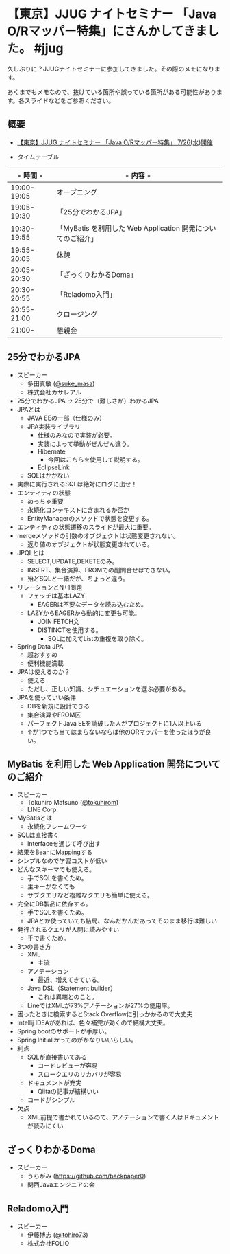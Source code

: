 # 【東京】JJUG ナイトセミナー 「Java O/Rマッパー特集」にさんかしてきました。 #jjug
久しぶりに？JJUGナイトセミナーに参加してきました。その際のメモになります。

あくまでもメモなので、抜けている箇所や誤っている箇所がある可能性があります。各スライドなどをご参照ください。

## 概要
- [【東京】JJUG ナイトセミナー 「Java O/Rマッパー特集」 7/26(水)開催](https://jjug.doorkeeper.jp/events/63161)

- タイムテーブル

|- 時間 -|-	内容 -|
|---|---|
| 19:00-19:05 | オープニング |
| 19:05-19:30 | 「25分でわかるJPA」 |
| 19:30-19:55 | 「MyBatis を利用した Web Application 開発についてのご紹介」 |
| 19:55-20:05 | 休憩 |
| 20:05-20:30 | 「ざっくりわかるDoma」 |
| 20:30-20:55 | 「Reladomo入門」 |
| 20:55-21:00 | クロージング |
| 21:00- | 懇親会 |


## 25分でわかるJPA
- スピーカー
  - 多田真敏 ([@suke_masa](https://twitter.com/twit_hitter/suke_masa))
  - 株式会社カサレアル
- 25分でわかるJPA → 25分で（難しさが）わかるJPA
- JPAとは
  - JAVA EEの一部（仕様のみ）
  - JPA実装ライブラリ
    - 仕様のみなので実装が必要。
    - 実装によって挙動がぜんぜん違う。
    - Hibernate
      - 今回はこちらを使用して説明する。
    - EclipseLink
  - SQLはかかない
- 実際に実行されるSQLは絶対にログに出せ！
- エンティティの状態
  - めっちゃ重要
  - 永続化コンテキストに含まれるか否か
  - EntityManagerのメソッドで状態を変更する。
- エンティティの状態遷移のスライドが最大に重要。
- mergeメソッドの引数のオブジェクトは状態変更されない。
  - 返り値のオブジェクトが状態変更されている。
- JPQLとは
  - SELECT,UPDATE,DEKETEのみ。
  - INSERT、集合演算、FROMでの副問合せはできない。
  - 殆どSQLと一緒だが、ちょっと違う。
- リレーションとN+1問題
  - フェッチは基本LAZY
    - EAGERは不要なデータを読み込むため。
  - LAZYからEAGERから動的に変更も可能。
    - JOIN FETCH文
    - DISTINCTを使用する。
      - SQLに加えてListの重複を取り除く。
- Spring Data JPA
  - 超おすすめ
  - 便利機能満載
- JPAは使えるのか？
  - 使える
  - ただし、正しい知識、シチュエーションを選ぶ必要がある。
- JPAを使っていい条件
  - DBを新規に設計できる
  - 集合演算やFROM区
  - パーフェクトJava EEを読破した人がプロジェクトに1人以上いる
  - ↑が1つでも当てはまらないならば他のORマッパーを使ったほうが良い。

## MyBatis を利用した Web Application 開発についてのご紹介
- スピーカー
  - Tokuhiro Matsuno ([@tokuhirom](https://twitter.com/tokuhirom))
  - LINE Corp.
- MyBatisとは
  - 永続化フレームワーク
- SQLは直接書く
  - interfaceを通じて呼び出す
- 結果をBeanにMappingする
- シンプルなので学習コストが低い
- どんなスキーマでも使える。
  - 手でSQLを書くため。
  - 主キーがなくても
  - サブクエリなど複雑なクエリも簡単に使える。
- 完全にDB製品に依存する。
  - 手でSQLを書くため。
  - JPAとか使っていても結局、なんだかんだあってそのまま移行は難しい
- 発行されるクエリが人間に読みやすい
  - 手で書くため。
- 3つの書き方
  - XML
    - 主流
  - アノテーション
    - 最近、増えてきている。
  - Java DSL（Statement builder）
    - これは異端とのこと。
  - LineではXMLが73%アノテーションが27%の使用率。
- 困ったときに検索するとStack Overflowに引っかかるので大丈夫
- Intellij IDEAがあれば、色々補完が効くので結構大丈夫。
- Spring bootのサポートが手厚い。
- Spring Initializrってのがかなりいいらしい。
- 利点
  - SQLが直接書いてある
    - コードレビューが容易
    - スロークエリのリカバリが容易
  - ドキュメントが充実
    - Qiitaの記事が結構いい
  - コードがシンプル
- 欠点
  - XML前提で書かれているので、アノテーションで書く人はドキュメントが読みにくい

## ざっくりわかるDoma
- スピーカー
  - うらがみ (https://github.com/backpaper0)
  - 関西Javaエンジニアの会


## Reladomo入門
- スピーカー
  - 伊藤博志 ([@itohiro73](https://twitter.com/itohiro73))
  - 株式会社FOLIO
